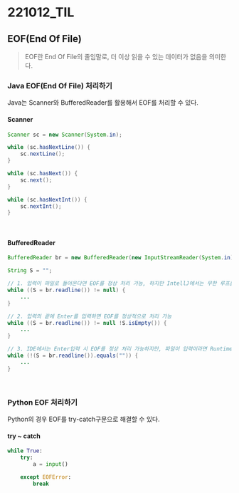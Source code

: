 # 221012_TIL

## EOF(End Of File)

> EOF란 End Of File의 줄임말로, 더 이상 읽을 수 있는 데이터가 없음을 의미한다.

### Java EOF(End Of File) 처리하기

Java는 Scanner와 BufferedReader를 활용해서 EOF를 처리할 수 있다.

#### Scanner

```java
Scanner sc = new Scanner(System.in);

while (sc.hasNextLine()) {
    sc.nextLine();
}

while (sc.hasNext()) {
    sc.next();
}

while (sc.hasNextInt()) {
    sc.nextInt();
}
```

<br>

#### BufferedReader

```java
BufferedReader br = new BufferedReader(new InputStreamReader(System.in));

String S = "";

// 1. 입력이 파일로 들어온다면 EOF를 정상 처리 가능, 하지만 IntellJ에서는 무한 루프를 돌음
while ((S = br.readline()) != null) {
    ...
}

// 2. 입력의 끝에 Enter를 입력하면 EOF를 정상적으로 처리 가능
while ((S = br.readline()) != null !S.isEmpty()) {
    ...
}

// 3. IDE에서는 Enter입력 시 EOF를 정상 처리 가능하지만, 파일이 입력이라면 RuntimeError를 반환함
while (!(S = br.readline()).equals("")) {
    ...
}
```

<br>

### Python EOF 처리하기

Python의 경우 EOF를 try-catch구문으로 해결할 수 있다.

#### try ~ catch

```python
while True:
    try:
        a = input()

    except EOFError:
        break
```